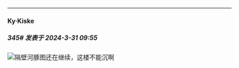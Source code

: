 ﻿
*****

####  Ky·Kiske  
##### 345#       发表于 2024-3-31 09:55

<img src="https://static.saraba1st.com/image/smiley/face2017/037.png" referrerpolicy="no-referrer">隔壁河豚图还在继续，这楼不能沉啊

